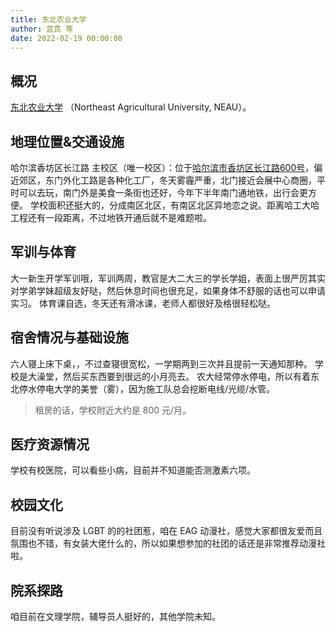```yaml
---
title: 东北农业大学
author: 蓝芪 等
date: 2022-02-19 00:00:00
---
```


## 概况
[东北农业大学](http://www.neau.edu.cn/) （Northeast Agricultural University, NEAU）。

## 地理位置&交通设施

哈尔滨香坊区长江路
主校区（唯一校区）：位于[哈尔滨市香坊区长江路600号](https://amap.com/place/B01C30HPVX)，偏近郊区，东门外化工路是各种化工厂，冬天雾霾严重，北门接近会展中心商圈，平时可以去玩，南门外是美食一条街也还好，今年下半年南门通地铁，出行会更方便。
学校面积还挺大的，分成南区北区，有南区北区异地恋之说。距离哈工大哈工程还有一段距离，不过地铁开通后就不是难题啦。

## 军训与体育

大一新生开学军训哦，军训两周，教官是大二大三的学长学姐，表面上很严厉其实对学弟学妹超级友好哒，然后休息时间也很充足，如果身体不舒服的话也可以申请实习。
体育课自选，冬天还有滑冰课，老师人都很好及格很轻松哒。

## 宿舍情况与基础设施

六人寝上床下桌，，不过查寝很宽松，一学期两到三次并且提前一天通知那种。
学校是大澡堂，然后买东西要到很远的小月亮去。
农大经常停水停电，所以有着东北停水停电大学的美誉（雾），因为施工队总会挖断电线/光缆/水管。
> 租房的话，学校附近大约是 800 元/月。

## 医疗资源情况

学校有校医院，可以看些小病，目前并不知道能否测激素六项。

## 校园文化

目前没有听说涉及 LGBT 的的社团惹，咱在 EAG 动漫社，感觉大家都很友爱而且氛围也不错，有女装大佬什么的，所以如果想参加的社团的话还是非常推荐动漫社啦。

## 院系探路

咱目前在文理学院，辅导员人挺好的，其他学院未知。
